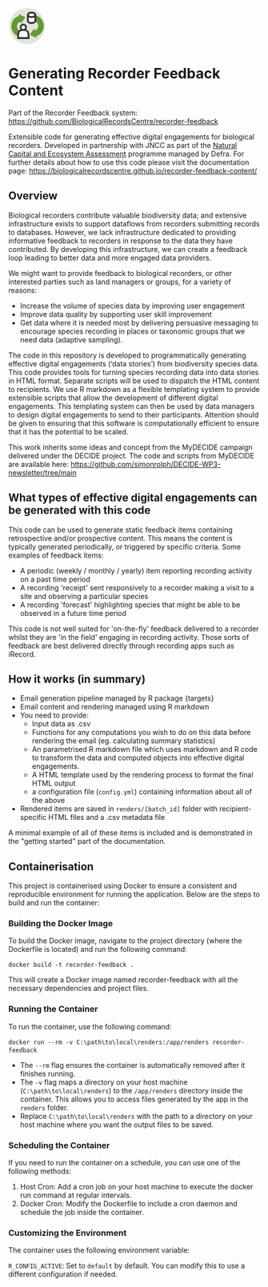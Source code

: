 ![](https://github.com/BiologicalRecordsCentre/recorder-feedback/blob/main/Recorder%20feedback%20logo_small.png?raw=true)  

# Generating Recorder Feedback Content

Part of the Recorder Feedback system: https://github.com/BiologicalRecordsCentre/recorder-feedback

Extensible code for generating effective digital engagements for biological recorders. Developed in partnership with JNCC as part of the [Natural Capital and Ecosystem Assessment](https://www.gov.uk/government/publications/natural-capital-and-ecosystem-assessment-programme/natural-capital-and-ecosystem-assessment-programme) programme managed by Defra. For further details about how to use this code please visit the documentation page: https://biologicalrecordscentre.github.io/recorder-feedback-content/

## Overview

Biological recorders contribute valuable biodiversity data; and extensive infrastructure exists to support dataflows from recorders submitting records to databases. However, we lack infrastructure dedicated to providing informative feedback to recorders in response to the data they have contributed. By developing this infrastructure, we can create a feedback loop leading to better data and more engaged data providers.

We might want to provide feedback to biological recorders, or other interested parties such as land managers or groups, for a variety of reasons:

 * Increase the volume of species data by improving user engagement
 * Improve data quality by supporting user skill improvement
 * Get data where it is needed most by delivering persuasive messaging to encourage species recording in places or taxonomic groups that we need data (adaptive sampling).

The code in this repository is developed to programmatically generating effective digital engagements (‘data stories’) from biodiversity species data. This code provides tools for turning species recording data into data stories in HTML format. Separate scripts will be used to dispatch the HTML content to recipients. We use R markdown as a flexible templating system to provide extensible scripts that allow the development of different digital engagements. This templating system can then be used by data managers to design digital engagements to send to their participants. Attention should be given to ensuring that this software is computationally efficient to ensure that it has the potential to be scaled.

This work inherits some ideas and concept from the MyDECIDE campaign delivered under the DECIDE project. The code and scripts from MyDECIDE are available here: https://github.com/simonrolph/DECIDE-WP3-newsletter/tree/main

## What types of effective digital engagements can be generated with this code

This code can be used to generate static feedback items containing retrospective and/or prospective content. This means the content is typically generated periodically, or triggered by specific criteria. Some examples of feedback items:

 - A periodic (weekly / monthly / yearly) item reporting recording activity on a past time period
 - A recording 'receipt' sent responsively to a recorder making a visit to a site and observing a particular species
 - A recording 'forecast' highlighting species that might be able to be observed in a future time period

This code is not well suited for 'on-the-fly' feedback delivered to a recorder whilst they are 'in the field' engaging in recording activity. Those sorts of feedback are best delivered directly through recording apps such as iRecord.

## How it works (in summary)

 * Email generation pipeline managed by R package {targets}
 * Email content and rendering managed using R markdown
 * You need to provide:
   * Input data as .csv
   * Functions for any computations you wish to do on this data before rendering the email (eg. calculating summary statistics)
   * An parametrised R markdown file which uses markdown and R code to transform the data and computed objects into effective digital engagements.
   * A HTML template used by the rendering process to format the final HTML output
   * a configuration file (`config.yml`) containing information about all of the above
 * Rendered items are saved in `renders/[batch_id]` folder with recipient-specific HTML files and a .csv metadata file
  
A minimal example of all of these items is included and is demonstrated in the "getting started" part of the documentation.

## Containerisation

This project is containerised using Docker to ensure a consistent and reproducible environment for running the application. Below are the steps to build and run the container:

### Building the Docker Image
To build the Docker image, navigate to the project directory (where the Dockerfile is located) and run the following command:

```
docker build -t recorder-feedback .
```

This will create a Docker image named recorder-feedback with all the necessary dependencies and project files.

### Running the Container
To run the container, use the following command:

```
docker run --rm -v C:\path\to\local\renders:/app/renders recorder-feedback
```

 * The `--rm` flag ensures the container is automatically removed after it finishes running.
 * The `-v` flag maps a directory on your host machine (`C:\path\to\local\renders`) to the `/app/renders` directory inside the container. This allows you to access files generated by the app in the `renders` folder.
 * Replace `C:\path\to\local\renders` with the path to a directory on your host machine where you want the output files to be saved.

### Scheduling the Container
If you need to run the container on a schedule, you can use one of the following methods:

 1. Host Cron: Add a cron job on your host machine to execute the docker run command at regular intervals.
 2. Docker Cron: Modify the Dockerfile to include a cron daemon and schedule the job inside the container.

### Customizing the Environment
The container uses the following environment variable:

`R_CONFIG_ACTIVE`: Set to `default` by default. You can modify this to use a different configuration if needed.



